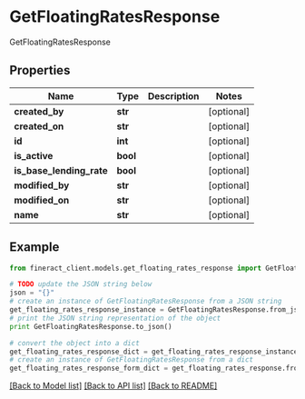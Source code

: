 # GetFloatingRatesResponse

GetFloatingRatesResponse

## Properties

Name | Type | Description | Notes
------------ | ------------- | ------------- | -------------
**created_by** | **str** |  | [optional] 
**created_on** | **str** |  | [optional] 
**id** | **int** |  | [optional] 
**is_active** | **bool** |  | [optional] 
**is_base_lending_rate** | **bool** |  | [optional] 
**modified_by** | **str** |  | [optional] 
**modified_on** | **str** |  | [optional] 
**name** | **str** |  | [optional] 

## Example

```python
from fineract_client.models.get_floating_rates_response import GetFloatingRatesResponse

# TODO update the JSON string below
json = "{}"
# create an instance of GetFloatingRatesResponse from a JSON string
get_floating_rates_response_instance = GetFloatingRatesResponse.from_json(json)
# print the JSON string representation of the object
print GetFloatingRatesResponse.to_json()

# convert the object into a dict
get_floating_rates_response_dict = get_floating_rates_response_instance.to_dict()
# create an instance of GetFloatingRatesResponse from a dict
get_floating_rates_response_form_dict = get_floating_rates_response.from_dict(get_floating_rates_response_dict)
```
[[Back to Model list]](../README.md#documentation-for-models) [[Back to API list]](../README.md#documentation-for-api-endpoints) [[Back to README]](../README.md)


